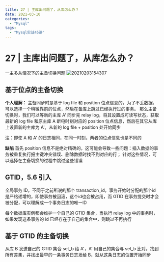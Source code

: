 ```yaml
---
title: 27 | 主库出问题了，从库怎么办？
date: 2021-03-10
categories:
  - "Mysql"
tags:
  - "Mysql实战45讲"
---
```


<!--more-->

# 27 | 主库出问题了，从库怎么办？
一主多从情况下的主备切换问题
![20210203154307](http://pic.zero-tt.fun/note/20210203154307.png)

## 基于位点的主备切换
**个人理解：**
主备同步时是基于 log file 和 position 位点信息的，为了不丢数据，可以选择一个稍微靠前的位点，然后在备库上跳过已经执行过的事务。
那么主备切换时，我们可以等新的主库 A' 同步完 relay log，将其设置成可读写状态，获取最新的 log file 和原主库 A 断电时刻对应的 position 位点信息，然后在其它从库上设置新的主库为 A'，从新的 log file + position 处开始同步

注：即使 A 和 A' 的日志相同，在同一时刻，两者的位点信息也是不同的

**缺陷**
首先 position 信息不是绝对精确的，这可能会导致一些问题：插入数据的事务被重复执行报主键冲突错误、删除数据时找不到对应的行；
针对这些情况，可以选择在主备切换的过程中跳过这些错误

## GTID，5.6 引入
全局事务 ID，不同于之前所说的那个 transaction_id，事务开始时分配的那个id是严格递增的，即使事务被回滚，这个id也会被占用，而 GTID 在事务提交时才会被分配，可以理解成一个事务日志的唯一ID

每个数据库实例都会维护一个自己的 GTID 集合，当执行 relay log 中的事务时，如果发现这条事务的 id 已经存在于自己的集合中，则跳过不再执行

## 基于 GTID 的主备切换
从库 B 发送自己的 GTID 集合 set_b
给 A'，A' 用自己的集合与 set_b 比对，找到所有差集，并找出最早的一条事务日志发给 B，就从这条日志的位置开始同步